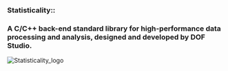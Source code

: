 ### Statisticality::
### ​A C/C++ back-end standard library for high-performance data processing and analysis, designed and developed by DOF Studio.


![Statisticality_logo](https://github.com/dof-studio/Statisticality/assets/144514436/2f3eb7d6-6ee7-40a6-a6b8-706c2738028d)
